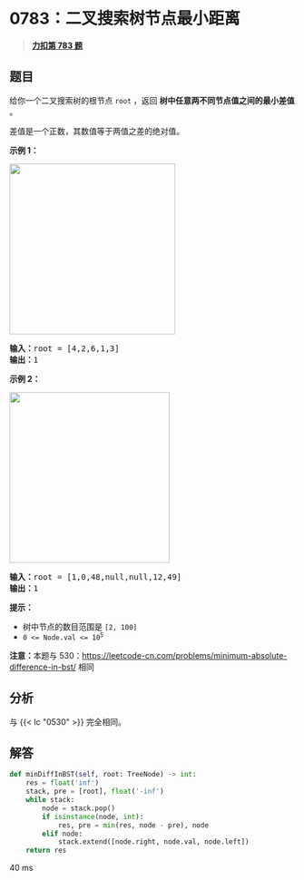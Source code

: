 # 0783：二叉搜索树节点最小距离


> <u>**[力扣第 783 题](https://leetcode.cn/problems/minimum-distance-between-bst-nodes/)**</u>

## 题目

<p>给你一个二叉搜索树的根节点 <code>root</code> ，返回 <strong>树中任意两不同节点值之间的最小差值</strong> 。</p>

<p>差值是一个正数，其数值等于两值之差的绝对值。</p>



<div class="original__bRMd">
<div>
<p><strong>示例 1：</strong></p>
<img alt="" src="https://assets.leetcode.com/uploads/2021/02/05/bst1.jpg" style="width: 292px; height: 301px;" />
<pre>
<strong>输入：</strong>root = [4,2,6,1,3]
<strong>输出：</strong>1
</pre>

<p><strong>示例 2：</strong></p>
<img alt="" src="https://assets.leetcode.com/uploads/2021/02/05/bst2.jpg" style="width: 282px; height: 301px;" />
<pre>
<strong>输入：</strong>root = [1,0,48,null,null,12,49]
<strong>输出：</strong>1
</pre>



<p><strong>提示：</strong></p>

<ul>
<li>树中节点的数目范围是 <code>[2, 100]</code></li>
<li><code>0 &lt;= Node.val &lt;= 10<sup>5</sup></code></li>
</ul>



<p><strong>注意：</strong>本题与 530：<a href="https://leetcode-cn.com/problems/minimum-absolute-difference-in-bst/">https://leetcode-cn.com/problems/minimum-absolute-difference-in-bst/</a> 相同</p>
</div>
</div>


## 分析

与 {{< lc "0530" >}} 完全相同。


## 解答

```python
def minDiffInBST(self, root: TreeNode) -> int:
	res = float('inf')
	stack, pre = [root], float('-inf')
	while stack:
		node = stack.pop()
		if isinstance(node, int):
			res, pre = min(res, node - pre), node
		elif node:
			stack.extend([node.right, node.val, node.left])
	return res
```

40 ms


